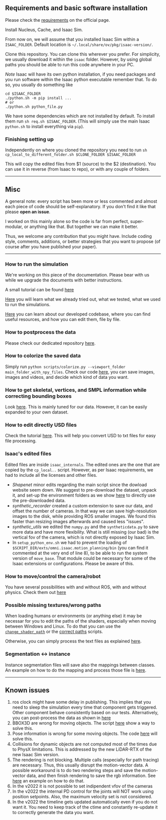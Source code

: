 ## Requirements and basic software installation

Please check the [requirements](https://docs.omniverse.nvidia.com/app_isaacsim/app_isaacsim/requirements.html) on the official page.

Install Nucleus, Cache, and Isaac Sim.

From now on, we will assume that you installed Isaac Sim within a `ISAAC_FOLDER`. Default location is `~/.local/share/ov/pkg/isaac-version/`.

Clone this repository. You can clone this wherever you prefer. For simplicity, we usually download it within the `isaac` folder.
However, by using global paths you should be able to run this code anywhere in your PC.

_Note_ Isaac will have its own python installation, if you need packages and you run software within the Isaac python executable remember that. To do so, you usually do something like
```
cd $ISAAC_FOLDER
./python.sh -m pip install ...
# or
./python.sh python_file.py
```

We have some dependencies which are not installed by default. To install them run `sh req.sh $ISAAC_FOLDER`. (This will simply use the main Isaac `python.sh` to install everything via `pip`).

### Finishing setting up

Independently on where you cloned the repository you need to run
`sh cp_local_to_different_folder.sh $CLONE_FOLDER $ISAAC_FOLDER`

This will copy the edited files from $1 (source) to the $2 (destination). You can use it in reverse (from Isaac to repo), or with any couple of folders.

______________
## Misc

A general note: every script has been more or less commented and almost each piece of code should be self-explanatory. If you don't find it like that please **open an issue**.

I worked on this mainly alone so the code is far from perfect, super-modular, or anything like that. But together we can make it better. 

Thus, we welcome any contribution that you might have. Include coding style, comments, additions, or better strategies that you want to propose (of course after you have published your paper).
______________

### How to run the simulation

We're working on this piece of the documentation. Please bear with us while we upgrade the documents with better instructions.

A small tutorial can be found [here](https://github.com/eliabntt/GRADE-RR/blob/37ee985abccc6239bec7f22241c49da0acc5402c/OUR_CODE.md#main-code-tutorial-following-roughly-simulator_ros)

[Here](https://github.com/eliabntt/GRADE-RR/blob/37ee985abccc6239bec7f22241c49da0acc5402c/SAMPLES.md) you will learn what we already tried out, what we tested, what we used to run the simulations.

[Here](https://github.com/eliabntt/GRADE-RR/blob/37ee985abccc6239bec7f22241c49da0acc5402c/OUR_CODE.md) you can learn about our developed codebase, where you can find useful resources, and how you can edit them, file by file. 

### How to postprocess the data

Please check our dedicated repository [here](https://github.com/robot-perception-group/GRADE_tools).

### How to colorize the saved data

Simply run `python scripts/colorize.py --viewport_folder main_folder_with_npy_files`.
Check our code [here](https://github.com/eliabntt/GRADE-RR/blob/main/scripts/colorize.py), you can save images, images and videos, and decide which kind of data you want.

### How to get skeletal, vertices, and SMPL information while correcting bounding boxes

Look [here](https://github.com/eliabntt/GRADE-RR/blob/main/simulator/smpl_and_bbox.py). This is mainly tuned for our data. However, it can be easily expanded to your own dataset.

### How to edit directly USD files

Check the tutorial [here](https://github.com/eliabntt/GRADE-RR/blob/37ee985abccc6239bec7f22241c49da0acc5402c/EDIT_USDS.md). This will help you convert USD to txt files for easy file processing.

### Isaac's edited files

Edited files are inside `isaac_internals`. The edited ones are the one that are copied by the `cp_local..` script. However, as per Isaac requirements, we had to include all the licenses and other files.

- _Shapenet_ minor edits regarding the main script since the dowload website seem down. We suggest to pre-download the dataset, unpack it, and set-up the environment folders as we show [here](https://github.com/eliabntt/GRADE-RR/blob/37ee985abccc6239bec7f22241c49da0acc5402c/OUR_CODE.md) to directly use the pre-downloaded data.
- _synthetic\_recorder_ created a custom extension to save our data, and offset the number of cameras. In that way we can save high-resolution images to the disk, while providing ROS smaller images. We found this faster than resizing images afterwards and caused less "issues".
- _synthetic\_utils_ we edited the `numpy.py` and the `syntheticdata.py` to save more data and have more flexibility. What is still missing (our bad) is the vertical fov of the camera, which is not directly exposed by Isaac Sim.
- In `setup_python_env.sh` we had to prevent the loading of `$SCRIPT_DIR/exts/omni.isaac.motion_planning/bin` (you can find it commented at the very end of line 8), to be able to run the system version of `move_base`. That module could be necessary for some of the Isaac extensions or configurations. Please be aware of this.

### How to move/control the camera/robot

You have several possibilities with and without ROS, with and without physics. Check them out [here](https://github.com/eliabntt/GRADE-RR/blob/37ee985abccc6239bec7f22241c49da0acc5402c/MOVEMENT.md)

### Possible missing textures/wrong paths

When loading humans or environments (or anything else) it may be necessar for you to edit the paths of the shaders, especially when moving between Windows and Linux.
To do that you can use the [`change_shader_path`](https://github.com/eliabntt/GRADE-RR/blob/main/simulator/utils/misc_utils.py#L62) or the [correct paths](https://github.com/eliabntt/GRADE-RR/tree/main/scripts/process_paths) scripts.

Otherwise, you can simply process the text files as explained [here](https://github.com/eliabntt/GRADE-RR/blob/main/EDIT_USDS.md).

### Segmentation <-> instance

Instance segmentation files will save also the mappings between classes. An example on how to do the mapping and process those file is [here](https://github.com/robot-perception-group/GRADE-eval/blob/main/mapping_and_visualization/convert_classes.py).

_____
## Known issues
1. ros clock might have some delay in publishing. This implies that you need to sleep the simulation every time that component gets triggered. Other component behave consistently based on our tests. Alternatively, you can post-process the data as shown in [here](https://github.com/robot-perception-group/GRADE-eval)
2. BBOX3D are wrong for moving objects. The script [here](https://github.com/eliabntt/GRADE-RR/blob/main/simulator/correct_data.py#L267) show a way to solve this.
3. Pose information is wrong for some moving objects. The code [here](https://github.com/eliabntt/GRADE-RR/blob/main/simulator/correct_data.py#L224) will solve this.
4. Collisions for dynamic objects are not computed most of the times due to PhysX limitations. This is addressed by the new LiDAR-RTX of the new Isaac Sim version.
5. The rendering is not blocking. Multiple calls (especially for path tracing) are necessary. Thus, this usually disrupt the motion-vector data. A possible workaround is to do two rendering steps and save the motion-vector data, and then finish rendering to save the rgb information. See [here](https://github.com/eliabntt/GRADE-RR/blob/main/simulator/replay_experiment.py#L390) an example on how to do that.
6. In the v2022 it is not possible to set indipendent vfov of the cameras
7. In the v2022 the internal PD control for the joints will NOT work using position setpoints. Also, the maximum velocity set is not considered.
8. In the v2022 the timeline gets updated automatically even if you do not want it. You need to keep track of the ctime and constantly re-update it to correctly generate the data you want.